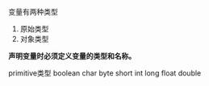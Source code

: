 变量有两种类型
1. 原始类型
2. 对象类型

**声明变量时必须定义变量的类型和名称。**

primitive类型
boolean char byte short int long float double

